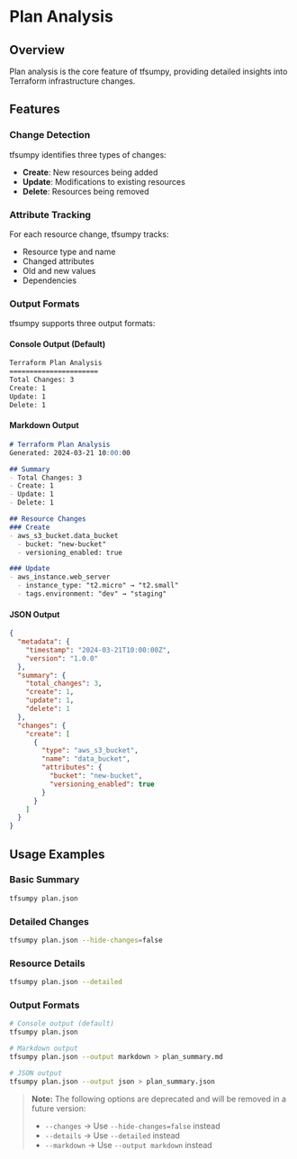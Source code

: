 # Plan Analysis

## Overview

Plan analysis is the core feature of tfsumpy, providing detailed insights into Terraform infrastructure changes.

## Features

### Change Detection

tfsumpy identifies three types of changes:

- **Create**: New resources being added
- **Update**: Modifications to existing resources
- **Delete**: Resources being removed

### Attribute Tracking

For each resource change, tfsumpy tracks:

- Resource type and name
- Changed attributes
- Old and new values
- Dependencies

### Output Formats

tfsumpy supports three output formats:

#### Console Output (Default)
```bash
Terraform Plan Analysis
======================
Total Changes: 3
Create: 1
Update: 1
Delete: 1
```

#### Markdown Output
```markdown
# Terraform Plan Analysis
Generated: 2024-03-21 10:00:00

## Summary
- Total Changes: 3
- Create: 1
- Update: 1
- Delete: 1

## Resource Changes
### Create
- aws_s3_bucket.data_bucket
  - bucket: "new-bucket"
  - versioning_enabled: true

### Update
- aws_instance.web_server
  - instance_type: "t2.micro" → "t2.small"
  - tags.environment: "dev" → "staging"
```

#### JSON Output
```json
{
  "metadata": {
    "timestamp": "2024-03-21T10:00:00Z",
    "version": "1.0.0"
  },
  "summary": {
    "total_changes": 3,
    "create": 1,
    "update": 1,
    "delete": 1
  },
  "changes": {
    "create": [
      {
        "type": "aws_s3_bucket",
        "name": "data_bucket",
        "attributes": {
          "bucket": "new-bucket",
          "versioning_enabled": true
        }
      }
    ]
  }
}
```

## Usage Examples

### Basic Summary
```bash
tfsumpy plan.json
```

### Detailed Changes
```bash
tfsumpy plan.json --hide-changes=false
```

### Resource Details
```bash
tfsumpy plan.json --detailed
```

### Output Formats
```bash
# Console output (default)
tfsumpy plan.json

# Markdown output
tfsumpy plan.json --output markdown > plan_summary.md

# JSON output
tfsumpy plan.json --output json > plan_summary.json
```

> **Note:** The following options are deprecated and will be removed in a future version:
> - `--changes` → Use `--hide-changes=false` instead
> - `--details` → Use `--detailed` instead
> - `--markdown` → Use `--output markdown` instead 